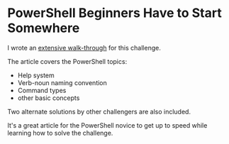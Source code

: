 # PowerShell Beginners Have to Start Somewhere

I wrote an [extensive walk-through](http://bit.ly/2OMqeXO) for this challenge.

The article covers the PowerShell topics:

+ Help system
+ Verb-noun naming convention
+ Command types
+ other basic concepts

Two alternate solutions by other challengers are also included.

It's a great article for the PowerShell novice to get up to speed while learning how to solve the challenge.

